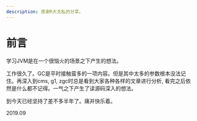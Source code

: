```yaml
---
description: 感谢R大无私的分享。
---
```


# 前言

学习JVM是在一个很恼火的场景之下产生的想法。

工作很久了。GC是平时接触蛮多的一项内容。但是其中太多的参数根本没法记住。再深入到cms, g1, zgc时总是看到大家各种各样的文章进行分析, 看完之后依然是什么都不记得。一气之下产生了读源码深入的想法。

到今天已经坚持了差不多半年了。痛并快乐着。



2019.09

